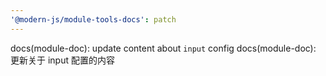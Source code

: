 ```yaml
---
'@modern-js/module-tools-docs': patch
---
```


docs(module-doc): update content about `input` config
docs(module-doc): 更新关于 input 配置的内容
